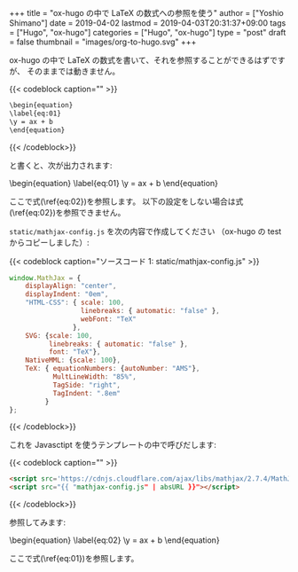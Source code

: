 +++
title = "ox-hugo の中で LaTeX の数式への参照を使う"
author = ["Yoshio Shimano"]
date = 2019-04-02
lastmod = 2019-04-03T20:31:37+09:00
tags = ["Hugo", "ox-hugo"]
categories = ["Hugo", "ox-hugo"]
type = "post"
draft = false
thumbnail = "images/org-to-hugo.svg"
+++

ox-hugo の中で LaTeX の数式を書いて、それを参照することができるはずですが、
そのままでは動きません。

{{< codeblock caption="" >}}
```org
\begin{equation}
\label{eq:01}
\y = ax + b
\end{equation}
```
{{< /codeblock>}}

と書くと、次が出力されます:

\begin{equation}
\label{eq:01}
\y = ax + b
\end{equation}

ここで式(\ref{eq:02})を参照します。
以下の設定をしない場合は式(\ref{eq:02})を参照できません。

`static/mathjax-config.js` を次の内容で作成してください
（ox-hugo の test からコピーしました）:

{{< codeblock caption="ソースコード 1: static/mathjax-config.js" >}}
```javascript
window.MathJax = {
    displayAlign: "center",
    displayIndent: "0em",
    "HTML-CSS": { scale: 100,
                  linebreaks: { automatic: "false" },
                  webFont: "TeX"
                },
    SVG: {scale: 100,
          linebreaks: { automatic: "false" },
          font: "TeX"},
    NativeMML: {scale: 100},
    TeX: { equationNumbers: {autoNumber: "AMS"},
           MultLineWidth: "85%",
           TagSide: "right",
           TagIndent: ".8em"
         }
};
```
{{< /codeblock>}}

これを Javasctipt を使うテンプレートの中で呼びだします:

{{< codeblock caption="" >}}
```html
<script src='https://cdnjs.cloudflare.com/ajax/libs/mathjax/2.7.4/MathJax.js?config=TeX-MML-AM_CHTML' async></script>
<script src="{{ "mathjax-config.js" | absURL }}"></script>
```
{{< /codeblock>}}

参照してみます:

\begin{equation}
\label{eq:02}
\y = ax + b
\end{equation}

ここで式(\ref{eq:01})を参照します。
